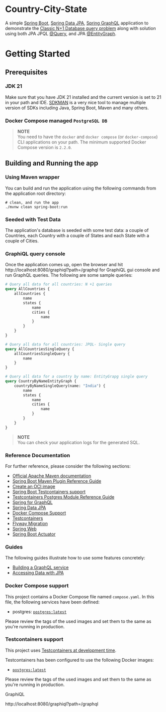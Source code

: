 # Country-City-State
A simple [Spring Boot](https://spring.io/projects/spring-boot), [Spring Data JPA](https://spring.io/projects/spring-data-jpa),
[Spring GraphQL](https://spring.io/projects/spring-graphql) application to demonstrate the 
[Classic N+1 Database query problem](https://stackoverflow.com/questions/97197/what-is-the-n1-selects-problem-in-orm-object-relational-mapping)
along with solution using both JPA JPQL [@Query](https://docs.spring.io/spring-data/jpa/reference/jpa/query-methods.html), 
and JPA [@EntityGraph](https://docs.spring.io/spring-data/jpa/reference/jpa/query-methods.html#jpa.entity-graph).

# Getting Started

## Prerequisites

### JDK 21
Make sure that you have JDK 21 installed and the current version is set to 21 in your path and IDE.
[SDKMAN](https://sdkman.io/) is a very nice tool to manage multiple version of SDKs including Java, Spring Boot, Maven
and many others.

### Docker Compose managed `PostgreSQL DB`  
> **NOTE**  
> You need to have the `docker` and `docker compose` (or `docker-compose`) CLI applications on your path. The minimum
supported Docker Compose version is `2.2.0`.
>

## Building and Running the app

### Using Maven wrapper
You can build and run the application using the following commands from the application root directory:
```shell script
# clean, and run the app
./mvnw clean spring-boot:run
```

### Seeded with Test Data
The application's database is seeded with some test data: a couple of Countries, each Country with a couple of States 
and each State with a couple of Cities.

### GraphiQL query console
Once the application comes up, open the browser and hit http://localhost:8080/graphiql?path=/graphql for GraphiQL gui 
console and run GraphQL queries. The following are some sample queries:
```graphql
# Query all data for all countries: N +1 queries
query AllCountries {
    allCountries {
        name
        states {
            name
            cities {
                name
            }
        }
    }
}

# Query all data for all countries: JPQL- Single query
query AllCountriesSingleQuery {
    allCountriesSingleQuery {
        name
    }
}

# Query all data for a country by name: EntityGrapg single query
query CountryByNameEntityGraph {
    countryByNameSingleQuery(name: "India") {
        name
        states {
            name
            cities {
                name
            }
        }
    }
}
```

> **NOTE**  
> You can check your application logs for the generated SQL.

### Reference Documentation
For further reference, please consider the following sections:

* [Official Apache Maven documentation](https://maven.apache.org/guides/index.html)
* [Spring Boot Maven Plugin Reference Guide](https://docs.spring.io/spring-boot/docs/3.2.3/maven-plugin/reference/html/)
* [Create an OCI image](https://docs.spring.io/spring-boot/docs/3.2.3/maven-plugin/reference/html/#build-image)
* [Spring Boot Testcontainers support](https://docs.spring.io/spring-boot/docs/3.2.3/reference/html/features.html#features.testing.testcontainers)
* [Testcontainers Postgres Module Reference Guide](https://java.testcontainers.org/modules/databases/postgres/)
* [Spring for GraphQL](https://docs.spring.io/spring-boot/docs/3.2.3/reference/htmlsingle/index.html#web.graphql)
* [Spring Data JPA](https://docs.spring.io/spring-boot/docs/3.2.3/reference/htmlsingle/index.html#data.sql.jpa-and-spring-data)
* [Docker Compose Support](https://docs.spring.io/spring-boot/docs/3.2.3/reference/htmlsingle/index.html#features.docker-compose)
* [Testcontainers](https://java.testcontainers.org/)
* [Flyway Migration](https://docs.spring.io/spring-boot/docs/3.2.3/reference/htmlsingle/index.html#howto.data-initialization.migration-tool.flyway)
* [Spring Web](https://docs.spring.io/spring-boot/docs/3.2.3/reference/htmlsingle/index.html#web)
* [Spring Boot Actuator](https://docs.spring.io/spring-boot/docs/3.2.3/reference/htmlsingle/index.html#actuator)

### Guides
The following guides illustrate how to use some features concretely:

* [Building a GraphQL service](https://spring.io/guides/gs/graphql-server/)
* [Accessing Data with JPA](https://spring.io/guides/gs/accessing-data-jpa/)

### Docker Compose support
This project contains a Docker Compose file named `compose.yaml`.
In this file, the following services have been defined:

* postgres: [`postgres:latest`](https://hub.docker.com/_/postgres)

Please review the tags of the used images and set them to the same as you're running in production.

### Testcontainers support

This project uses [Testcontainers at development time](https://docs.spring.io/spring-boot/docs/3.2.3/reference/html/features.html#features.testing.testcontainers.at-development-time).

Testcontainers has been configured to use the following Docker images:

* [`postgres:latest`](https://hub.docker.com/_/postgres)

Please review the tags of the used images and set them to the same as you're running in production.

GraphiQL

http://localhost:8080/graphiql?path=/graphql
